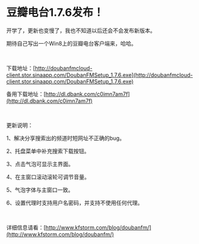 # 豆瓣电台1.7.6发布！

开学了，更新也变慢了，我也不知道以后还会不会发布新版本。

期待自己写出一个Win8上的豆瓣电台客户端来，哈哈。

&#160;

下载地址：[http://doubanfmcloud-client.stor.sinaapp.com/DoubanFMSetup_1.7.6.exe](http://doubanfmcloud-client.stor.sinaapp.com/DoubanFMSetup_1.7.6.exe)

备用下载地址：[http://dl.dbank.com/c0imn7am7f](http://dl.dbank.com/c0imn7am7f)

&#160;

更新说明：

1、解决分享搜索出的频道时短网址不正确的bug。

2、托盘菜单中补充搜索下载按钮。

3、点击气泡可显示主界面。

4、在主窗口滚动滚轮可调节音量。

5、气泡字体与主窗口一致。

6、设置代理时支持用户名密码，并支持不使用任何代理。

&#160;

详细信息请看：[http://www.kfstorm.com/blog/doubanfm/](http://www.kfstorm.com/blog/doubanfm/)
